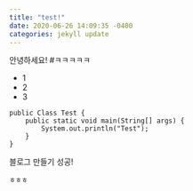 ```yaml
---
title: "test!"
date: 2020-06-26 14:09:35 -0400
categories: jekyll update
---
```

안녕하세요!
#ㅋㅋㅋㅋㅋ
- 1
- 2
- 3
```
public Class Test {
    public static void main(String[] args) {
        System.out.println("Test");
    }
}
```

블로그 만들기 성공!
```
ㅎㅎㅎ
```


